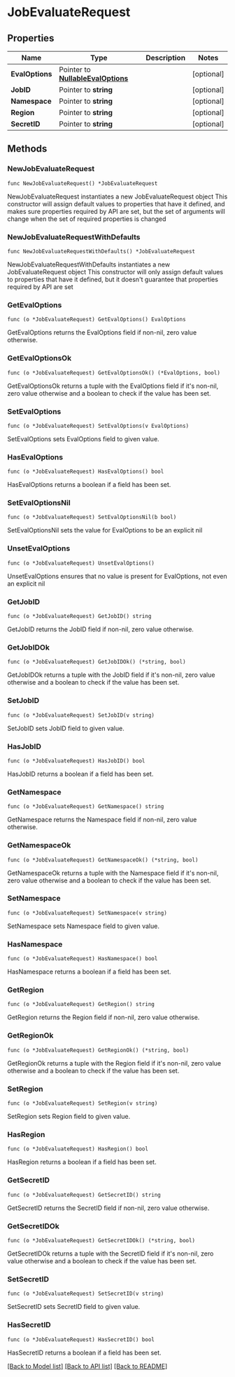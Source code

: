 # JobEvaluateRequest

## Properties

Name | Type | Description | Notes
------------ | ------------- | ------------- | -------------
**EvalOptions** | Pointer to [**NullableEvalOptions**](EvalOptions.md) |  | [optional] 
**JobID** | Pointer to **string** |  | [optional] 
**Namespace** | Pointer to **string** |  | [optional] 
**Region** | Pointer to **string** |  | [optional] 
**SecretID** | Pointer to **string** |  | [optional] 

## Methods

### NewJobEvaluateRequest

`func NewJobEvaluateRequest() *JobEvaluateRequest`

NewJobEvaluateRequest instantiates a new JobEvaluateRequest object
This constructor will assign default values to properties that have it defined,
and makes sure properties required by API are set, but the set of arguments
will change when the set of required properties is changed

### NewJobEvaluateRequestWithDefaults

`func NewJobEvaluateRequestWithDefaults() *JobEvaluateRequest`

NewJobEvaluateRequestWithDefaults instantiates a new JobEvaluateRequest object
This constructor will only assign default values to properties that have it defined,
but it doesn't guarantee that properties required by API are set

### GetEvalOptions

`func (o *JobEvaluateRequest) GetEvalOptions() EvalOptions`

GetEvalOptions returns the EvalOptions field if non-nil, zero value otherwise.

### GetEvalOptionsOk

`func (o *JobEvaluateRequest) GetEvalOptionsOk() (*EvalOptions, bool)`

GetEvalOptionsOk returns a tuple with the EvalOptions field if it's non-nil, zero value otherwise
and a boolean to check if the value has been set.

### SetEvalOptions

`func (o *JobEvaluateRequest) SetEvalOptions(v EvalOptions)`

SetEvalOptions sets EvalOptions field to given value.

### HasEvalOptions

`func (o *JobEvaluateRequest) HasEvalOptions() bool`

HasEvalOptions returns a boolean if a field has been set.

### SetEvalOptionsNil

`func (o *JobEvaluateRequest) SetEvalOptionsNil(b bool)`

 SetEvalOptionsNil sets the value for EvalOptions to be an explicit nil

### UnsetEvalOptions
`func (o *JobEvaluateRequest) UnsetEvalOptions()`

UnsetEvalOptions ensures that no value is present for EvalOptions, not even an explicit nil
### GetJobID

`func (o *JobEvaluateRequest) GetJobID() string`

GetJobID returns the JobID field if non-nil, zero value otherwise.

### GetJobIDOk

`func (o *JobEvaluateRequest) GetJobIDOk() (*string, bool)`

GetJobIDOk returns a tuple with the JobID field if it's non-nil, zero value otherwise
and a boolean to check if the value has been set.

### SetJobID

`func (o *JobEvaluateRequest) SetJobID(v string)`

SetJobID sets JobID field to given value.

### HasJobID

`func (o *JobEvaluateRequest) HasJobID() bool`

HasJobID returns a boolean if a field has been set.

### GetNamespace

`func (o *JobEvaluateRequest) GetNamespace() string`

GetNamespace returns the Namespace field if non-nil, zero value otherwise.

### GetNamespaceOk

`func (o *JobEvaluateRequest) GetNamespaceOk() (*string, bool)`

GetNamespaceOk returns a tuple with the Namespace field if it's non-nil, zero value otherwise
and a boolean to check if the value has been set.

### SetNamespace

`func (o *JobEvaluateRequest) SetNamespace(v string)`

SetNamespace sets Namespace field to given value.

### HasNamespace

`func (o *JobEvaluateRequest) HasNamespace() bool`

HasNamespace returns a boolean if a field has been set.

### GetRegion

`func (o *JobEvaluateRequest) GetRegion() string`

GetRegion returns the Region field if non-nil, zero value otherwise.

### GetRegionOk

`func (o *JobEvaluateRequest) GetRegionOk() (*string, bool)`

GetRegionOk returns a tuple with the Region field if it's non-nil, zero value otherwise
and a boolean to check if the value has been set.

### SetRegion

`func (o *JobEvaluateRequest) SetRegion(v string)`

SetRegion sets Region field to given value.

### HasRegion

`func (o *JobEvaluateRequest) HasRegion() bool`

HasRegion returns a boolean if a field has been set.

### GetSecretID

`func (o *JobEvaluateRequest) GetSecretID() string`

GetSecretID returns the SecretID field if non-nil, zero value otherwise.

### GetSecretIDOk

`func (o *JobEvaluateRequest) GetSecretIDOk() (*string, bool)`

GetSecretIDOk returns a tuple with the SecretID field if it's non-nil, zero value otherwise
and a boolean to check if the value has been set.

### SetSecretID

`func (o *JobEvaluateRequest) SetSecretID(v string)`

SetSecretID sets SecretID field to given value.

### HasSecretID

`func (o *JobEvaluateRequest) HasSecretID() bool`

HasSecretID returns a boolean if a field has been set.


[[Back to Model list]](../README.md#documentation-for-models) [[Back to API list]](../README.md#documentation-for-api-endpoints) [[Back to README]](../README.md)


